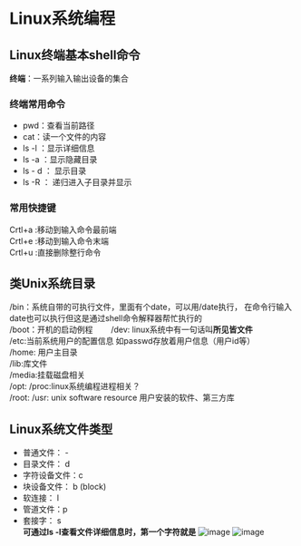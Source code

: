 # Linux系统编程  

## Linux终端基本shell命令  

**终端**：一系列输入输出设备的集合  

### 终端常用命令  

* pwd：查看当前路径  
* cat：读一个文件的内容
* ls -l ：显示详细信息
* ls -a ：显示隐藏目录
* ls - d ： 显示目录
* ls -R ： 递归进入子目录并显示  


### 常用快捷键  

Crtl+a :移动到输入命令最前端  
Crtl+e :移动到输入命令末端  
Crtl+u :直接删除整行命令  

## 类Unix系统目录  

/bin：系统自带的可执行文件，里面有个date，可以用/date执行， 在命令行输入date也可以执行但这是通过shell命令解释器帮忙执行的  
/boot：开机的启动例程　　
/dev: linux系统中有一句话叫**所见皆文件**  
/etc:当前系统用户的配置信息  如passwd存放着用户信息（用户id等）  
/home: 用户主目录  
/lib:库文件  
/media:挂载磁盘相关  
/opt:
/proc:linux系统编程进程相关？  
/root:
/usr: unix software resource  用户安装的软件、第三方库  

## Linux系统文件类型  

* 普通文件： -
* 目录文件： d 
* 字符设备文件：c  
* 块设备文件： b   (block)
* 软连接： l  
* 管道文件：p  
* 套接字： s  
**可通过ls -l查看文件详细信息时，第一个字符就是** 
![image](https://user-images.githubusercontent.com/58176267/156586847-e8978bf1-408e-4d4d-8b32-8279feca5fc3.png)
![image](https://user-images.githubusercontent.com/58176267/156586959-c07a67ae-62d3-40c8-9d15-d6ea2683a0b4.png)

